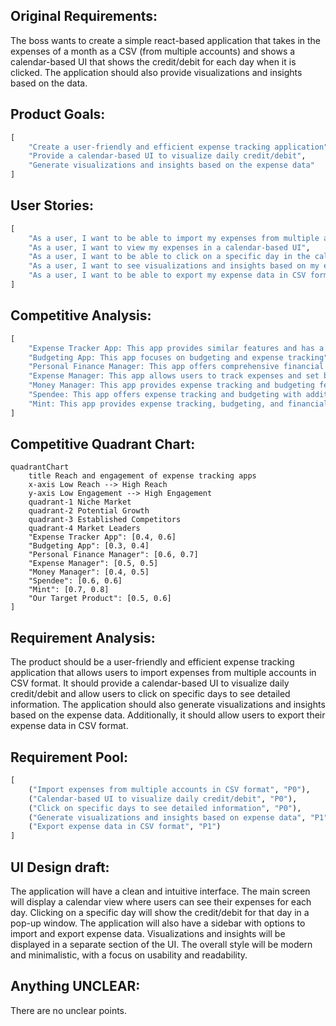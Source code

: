 ## Original Requirements:
The boss wants to create a simple react-based application that takes in the expenses of a month as a CSV (from multiple accounts) and shows a calendar-based UI that shows the credit/debit for each day when it is clicked. The application should also provide visualizations and insights based on the data.

## Product Goals:
```python
[
    "Create a user-friendly and efficient expense tracking application",
    "Provide a calendar-based UI to visualize daily credit/debit",
    "Generate visualizations and insights based on the expense data"
]
```

## User Stories:
```python
[
    "As a user, I want to be able to import my expenses from multiple accounts in CSV format",
    "As a user, I want to view my expenses in a calendar-based UI",
    "As a user, I want to be able to click on a specific day in the calendar to see the credit/debit for that day",
    "As a user, I want to see visualizations and insights based on my expense data",
    "As a user, I want to be able to export my expense data in CSV format"
]
```

## Competitive Analysis:
```python
[
    "Expense Tracker App: This app provides similar features and has a user-friendly interface",
    "Budgeting App: This app focuses on budgeting and expense tracking",
    "Personal Finance Manager: This app offers comprehensive financial management tools",
    "Expense Manager: This app allows users to track expenses and set budgets",
    "Money Manager: This app provides expense tracking and budgeting features",
    "Spendee: This app offers expense tracking and budgeting with additional features like bill reminders",
    "Mint: This app provides expense tracking, budgeting, and financial insights"
]
```

## Competitive Quadrant Chart:
```mermaid
quadrantChart
    title Reach and engagement of expense tracking apps
    x-axis Low Reach --> High Reach
    y-axis Low Engagement --> High Engagement
    quadrant-1 Niche Market
    quadrant-2 Potential Growth
    quadrant-3 Established Competitors
    quadrant-4 Market Leaders
    "Expense Tracker App": [0.4, 0.6]
    "Budgeting App": [0.3, 0.4]
    "Personal Finance Manager": [0.6, 0.7]
    "Expense Manager": [0.5, 0.5]
    "Money Manager": [0.4, 0.5]
    "Spendee": [0.6, 0.6]
    "Mint": [0.7, 0.8]
    "Our Target Product": [0.5, 0.6]
]
```

## Requirement Analysis:
The product should be a user-friendly and efficient expense tracking application that allows users to import expenses from multiple accounts in CSV format. It should provide a calendar-based UI to visualize daily credit/debit and allow users to click on specific days to see detailed information. The application should also generate visualizations and insights based on the expense data. Additionally, it should allow users to export their expense data in CSV format.

## Requirement Pool:
```python
[
    ("Import expenses from multiple accounts in CSV format", "P0"),
    ("Calendar-based UI to visualize daily credit/debit", "P0"),
    ("Click on specific days to see detailed information", "P0"),
    ("Generate visualizations and insights based on expense data", "P1"),
    ("Export expense data in CSV format", "P1")
]
```

## UI Design draft:
The application will have a clean and intuitive interface. The main screen will display a calendar view where users can see their expenses for each day. Clicking on a specific day will show the credit/debit for that day in a pop-up window. The application will also have a sidebar with options to import and export expense data. Visualizations and insights will be displayed in a separate section of the UI. The overall style will be modern and minimalistic, with a focus on usability and readability.

## Anything UNCLEAR:
There are no unclear points.
